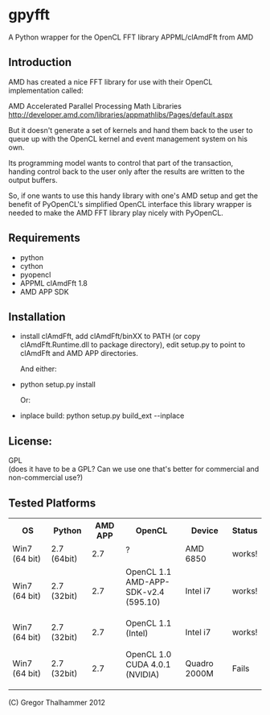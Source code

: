 gpyfft
======
A Python wrapper for the OpenCL FFT library APPML/clAmdFft from AMD

Introduction
------------
AMD has created a nice FFT library for use with their OpenCL implementation
called:

AMD Accelerated Parallel Processing Math Libraries
http://developer.amd.com/libraries/appmathlibs/Pages/default.aspx

But it doesn't generate a set of kernels and hand them back to the user to queue
up with the OpenCL kernel and event management system on his own.

Its programming model wants to control that part of the transaction, handing 
control back to the user only after the results are written to the output buffers.

So, if one wants to use this handy library with one's AMD setup and get the
benefit of PyOpenCL's simplified OpenCL interface this library wrapper is needed 
to make the AMD FFT library play nicely with PyOpenCL.

Requirements
------------
* python
* cython
* pyopencl
* APPML clAmdFft 1.8
* AMD APP SDK

Installation
------------

* install clAmdFft, add clAmdFft/binXX to PATH (or copy
  clAmdFft.Runtime.dll to package directory), edit setup.py to point
  to clAmdFft and AMD APP directories.

  And either:
  
* python setup.py install

  Or:
* inplace build:
  python setup.py build_ext --inplace

License:
--------
 GPL
 <br/>
(does it have to be a GPL?  Can we use one that's better for commercial and non-commercial use?)

Tested Platforms
----------------
<table width="100%">
  <tr>
    <th>OS</th><th>Python</th><th>AMD APP</th><th>OpenCL</th><th>Device</th><th>Status</th>
  </tr>
  <tr>
    <td>Win7 (64 bit)</td>
    <td>2.7 (64bit)</td>
    <td>2.7</td>
    <td>?<p/></td>
    <td>AMD 6850</td>
    <td>works!</td>
  </tr>
  
  <tr>
    <td>Win7 (64 bit)</td>
    <td>2.7 (32bit)</td>
    <td>2.7</td>
    <td>OpenCL 1.1<br/>AMD-APP-SDK-v2.4<br/>(595.10)<p/></td>
    <td>Intel i7</td>
    <td>works!</td>    
  </tr>
  
  <tr>
    <td>Win7 (64 bit)</td>
    <td>2.7 (32bit)</td>
    <td>2.7</td>
    <td>OpenCL 1.1<br/>(Intel)<p/></td>
    <td>Intel i7</td>
    <td>works!</td>    
  </tr>

  <tr>
    <td>Win7 (64 bit)</td>
    <td>2.7 (32bit)</td>
    <td>2.7</td>
    <td>OpenCL 1.0<br/>CUDA 4.0.1<br/>(NVIDIA)<p/></td>
    <td>Quadro 2000M</td>
    <td>Fails</td>    
  </tr>
</table>

(C) Gregor Thalhammer 2012
